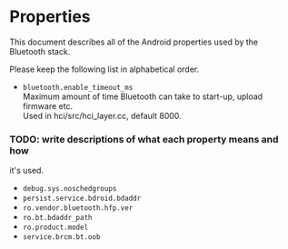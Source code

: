 Properties
===
This document describes all of the Android properties used by the Bluetooth
stack.

Please keep the following list in alphabetical order.

* ``` bluetooth.enable_timeout_ms ```  
  Maximum amount of time Bluetooth can take to start-up, upload firmware etc.  
  Used in hci/src/hci_layer.cc, default 8000.

### TODO: write descriptions of what each property means and how
it's used.

* ``` debug.sys.noschedgroups ```
* ``` persist.service.bdroid.bdaddr ```
* ``` ro.vendor.bluetooth.hfp.ver ```
* ``` ro.bt.bdaddr_path ```
* ``` ro.product.model ```
* ``` service.brcm.bt.oob ```
